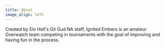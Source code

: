 ```yaml
---
title: About
image_align: left
---
```


Created by Elo Hell's Git Gud NA staff, Ignited Embers is an amateur Overwatch team competing in tournaments with the goal of improving and having fun in the process.
